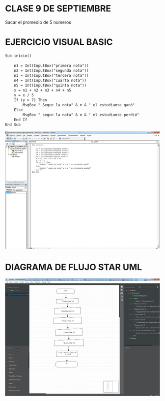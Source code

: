 # CLASE  9 DE SEPTIEMBRE 

Sacar el promedio de 5 numeros

# EJERCICIO VISUAL BASIC

```
Sub inicio()

    n1 = Int(InputBox("primera nota"))
    n2 = Int(InputBox("segunda nota"))
    n3 = Int(InputBox("tercera nota"))
    n4 = Int(InputBox("cuarta nota"))
    n5 = Int(InputBox("quinta nota"))
    x = n1 + n2 + n3 + n4 + n5
    y = x / 5
    If (y > 7) Then
        MsgBox " Segun la nota" & n & " el estudiante ganó"
    Else
        MsgBox " segun la nota" & n & " el estudiante perdió"
    End If
End Sub
```
<img src="img/visual2.jpg" width="1000">


# DIAGRAMA DE FLUJO STAR UML

<img src="img/uml2.jpg" width="1000">







